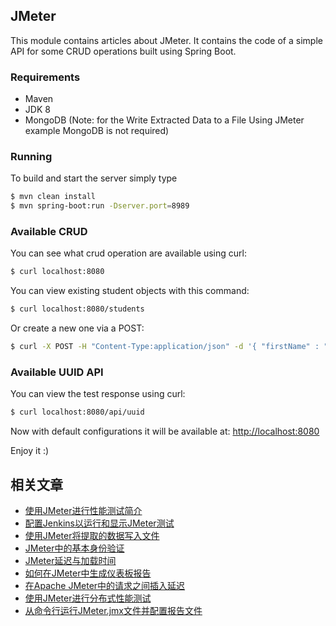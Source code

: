 ## JMeter

This module contains articles about JMeter.
It contains the code of a simple API for some CRUD operations built using Spring Boot.

### Requirements

- Maven
- JDK 8
- MongoDB (Note: for the Write Extracted Data to a File Using JMeter example MongoDB is not required)

### Running

To build and start the server simply type

```bash
$ mvn clean install
$ mvn spring-boot:run -Dserver.port=8989
```

### Available CRUD

You can see what crud operation are available using curl:

```bash
$ curl localhost:8080
```
You can view existing student objects with this command:

```bash
$ curl localhost:8080/students
```
Or create a new one via a POST:

```bash
$ curl -X POST -H "Content-Type:application/json" -d '{ "firstName" : "Dassi", "lastName" : "Orleando", "phoneNumber": "+237 545454545", "email": "mymail@yahoo.fr" }' localhost:8080/students
```

### Available UUID API

You can view the test response using curl:

```bash
$ curl localhost:8080/api/uuid
```

Now with default configurations it will be available at: [http://localhost:8080](http://localhost:8080)

Enjoy it :)

## 相关文章

+ [使用JMeter进行性能测试简介](http://tu-yucheng.github.io/load/2023/05/12/jmeter.html)
+ [配置Jenkins以运行和显示JMeter测试](http://tu-yucheng.github.io/load/2023/05/12/jenkins-and-jmeter.html)
+ [使用JMeter将提取的数据写入文件](http://tu-yucheng.github.io/load/2023/05/12/jmeter-write-to-file.html)
+ [JMeter中的基本身份验证](http://tu-yucheng.github.io/load/2023/05/12/jmeter-basic-auth.html)
+ [JMeter延迟与加载时间](http://tu-yucheng.github.io/load/2023/05/12/java-jmeter-latency-vs-load-time.html)
+ [如何在JMeter中生成仪表板报告](http://tu-yucheng.github.io/load/2023/05/12/jmeter-dashboard-report.html)
+ [在Apache JMeter中的请求之间插入延迟](http://tu-yucheng.github.io/load/2023/05/12/jmeter-delays-between-requests.html)
+ [使用JMeter进行分布式性能测试](http://tu-yucheng.github.io/load/2023/05/12/jmeter-distributed-testing.html)
+ [从命令行运行JMeter.jmx文件并配置报告文件](http://tu-yucheng.github.io/load/2023/06/09/java-jmeter-command-line.html)